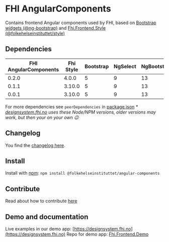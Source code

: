 # FHI AngularComponents

Contains frontend Angular components used by FHI, based on [Bootstrap widgets (@ng-bootstrap)](https://ng-bootstrap.github.io) and [Fhi.Frontend.Style (@folkehelseinstituttet/style)](https://www.npmjs.com/package/@folkehelseinstituttet/style)

## Dependencies

| FHI AngularComponents | Fhi Style | Bootstrap | NgSelect | NgBootstrap | Angular | Node/NPM |
| --------------------- | --------- | --------- | -------- | ----------- | ------- | -------- |
| 0.2.0                 | 4.0.0     | 5         | 9        | 13          | 14      | 16/8 *   |
| 0.1.1                 | 3.10.0    | 5         | 9        | 13          | 14      | 16/8 *   |
| 0.0.1                 | 3.10.0    | 5         | 9        | 13          | 14      | 16/8 *   |

For more dependencies see `peerDependencies` in [package.json](https://github.com/folkehelseinstituttet/Fhi.Frontend.Demo/blob/dev/projects/fhi-angular-components/package.json)
_* [designsystem.fhi.no](https://designsystem.fhi.no) uses these Node/NPM versions, older versions may work, but then your on your own :wink:_

## Changelog

You find the [changelog here](https://github.com/folkehelseinstituttet/Fhi.Frontend.Demo/blob/dev/projects/fhi-angular-components/CHANGELOG.md).

## Install

Install with [npm](https://www.npmjs.com): `npm install @folkehelseinstituttet/angular-components`

## Contribute

Read about how to contribute [here](https://github.com/folkehelseinstituttet/Fhi.Frontend.Demo/blob/dev/CONTRIBUTING.md)

## Demo and documentation

Live examples in our demo app: [https://designsystem.fhi.no](https://designsystem.fhi.no)
Repo for demo app: [Fhi.Frontend.Demo](https://github.com/folkehelseinstituttet/Fhi.Frontend.Demo)
